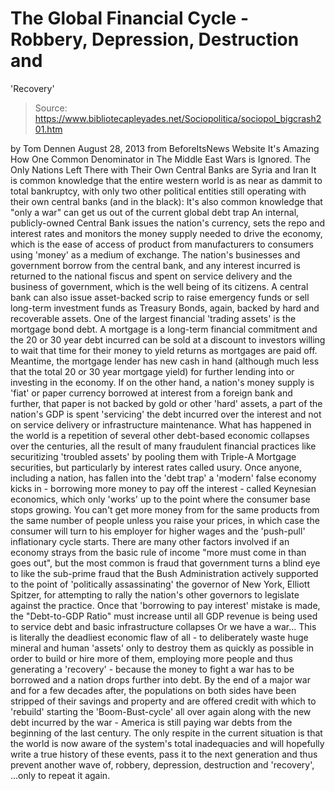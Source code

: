 # The Global Financial Cycle - Robbery, Depression, Destruction and 
'Recovery'

> Source: https://www.bibliotecapleyades.net/Sociopolitica/sociopol_bigcrash201.htm

by Tom Dennen
August 28, 2013
from
BeforeItsNews Website
It's Amazing How
One Common Denominator
in The Middle East Wars is Ignored.
The Only Nations Left There
with Their Own Central Banks
are
Syria and
Iran
It is common knowledge that the entire western world is as near as dammit
to
total bankruptcy, with only two other political entities still
operating with their own central banks (and in the black):
It's also common knowledge that "only a war"
can get us out of the current global debt trap
An internal, publicly-owned
Central Bank issues the nation's currency,
sets the repo and interest rates and monitors the money supply needed to
drive the economy, which is the ease of access of product from manufacturers
to consumers using 'money' as a medium of exchange.
The nation's businesses and government borrow from the central bank, and any
interest incurred is returned to the national fiscus and spent on
service delivery and the business of government, which is the well being of
its citizens.
A central bank can also issue asset-backed scrip to raise emergency funds or
sell long-term investment funds as Treasury Bonds, again, backed by hard and
recoverable assets.
One of the largest financial 'trading assets' is the mortgage bond debt.
A mortgage is a long-term financial commitment and the 20 or 30 year debt
incurred can be sold at a discount to investors willing to wait that time
for their money to yield returns as mortgages are paid off.
Meantime, the mortgage lender has new cash in hand (although much less that
the total 20 or 30 year mortgage yield) for further lending into or
investing in the economy.
If on the other hand, a nation's money supply is 'fiat' or paper currency
borrowed at interest from a foreign bank and further, that paper is not
backed by gold or other 'hard' assets, a part of the nation's GDP is spent
'servicing' the debt incurred over the interest and not on service delivery
or infrastructure maintenance.
What has happened in the world is a repetition of several other debt-based
economic collapses over the centuries, all the result of many fraudulent
financial practices like securitizing 'troubled assets' by pooling them
with Triple-A Mortgage
securities, but particularly by
interest rates called usury.
Once anyone, including a nation, has fallen into the 'debt trap' a 'modern'
false economy kicks in - borrowing more money to pay off the interest -
called Keynesian economics, which only 'works' up to the point where
the consumer base stops growing.
You can't get more money from for the same products from the same number of
people unless you raise your prices, in which case the consumer will turn to
his employer for higher wages and the 'push-pull' inflationary cycle starts.
There are many other factors involved if an economy strays from the basic
rule of income "more must come in than goes out", but the most common is
fraud that government turns a blind eye to like the sub-prime fraud that
the
Bush Administration actively supported to the point of
'politically
assassinating' the governor of New York,
Elliott Spitzer, for attempting to rally the nation's other
governors to legislate against the practice.
Once that 'borrowing to pay interest' mistake is made, the "Debt-to-GDP
Ratio" must increase until all GDP revenue is being used to
service debt and basic infrastructure collapses
Or we have a war...
This is literally the deadliest economic flaw of all - to
deliberately waste huge mineral and human 'assets' only to destroy them as
quickly as possible in order to build or hire more of them, employing more
people and thus generating a 'recovery' - because the money to fight a war
has to be borrowed and a nation drops further into debt.
By the end of a major war and for a few decades after, the populations on
both sides have been stripped of their savings and property and are offered
credit with which to 'rebuild'
starting the 'Boom-Bust-cycle'
all over again along with the new debt incurred by the war - America is
still paying war debts from the beginning of the last century.
The only respite in the current situation is that the world is now aware of
the system's total inadequacies and will hopefully write a true history of
these events, pass it to the next generation and thus prevent another wave
of,
robbery, depression, destruction and
'recovery',
...only to repeat it again.
